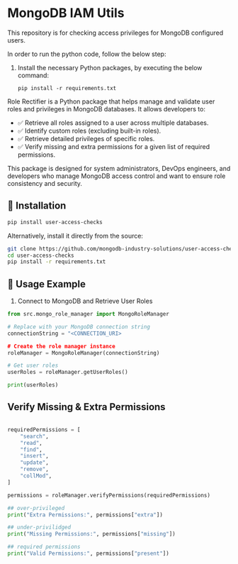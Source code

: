 # MongoDB IAM Utils
This repository is for checking access privileges for MongoDB configured users.

In order to run the python code, follow the below step:
1. Install the necessary Python packages, by executing the below command: 

    ```shell
    pip install -r requirements.txt 
    ```

Role Rectifier is a Python package that helps manage and validate user roles and privileges in MongoDB databases. It allows developers to:

- ✅ Retrieve all roles assigned to a user across multiple databases.
- ✅ Identify custom roles (excluding built-in roles).
- ✅ Retrieve detailed privileges of specific roles.
- ✅ Verify missing and extra permissions for a given list of required permissions.

This package is designed for system administrators, DevOps engineers, and developers who manage MongoDB access control and want to ensure role consistency and security.

## 📌 Installation

```sh
pip install user-access-checks
``` 

Alternatively, install it directly from the source:

```sh
git clone https://github.com/mongodb-industry-solutions/user-access-checks.git
cd user-access-checks
pip install -r requirements.txt
```

## 🚀 Usage Example
1. Connect to MongoDB and Retrieve User Roles
```python
from src.mongo_role_manager import MongoRoleManager

# Replace with your MongoDB connection string
connectionString = "<CONNECTION_URI>

# Create the role manager instance
roleManager = MongoRoleManager(connectionString)

# Get user roles
userRoles = roleManager.getUserRoles()

print(userRoles)
```


## Verify Missing & Extra Permissions
```python

requiredPermissions = [
    "search",
    "read",
    "find",
    "insert",
    "update",
    "remove",
    "collMod",
]

permissions = roleManager.verifyPermissions(requiredPermissions)

## over-privileged
print("Extra Permissions:", permissions["extra"])

## under-privilidged
print("Missing Permissions:", permissions["missing"])

## required permissions
print("Valid Permissions:", permissions["present"])
```